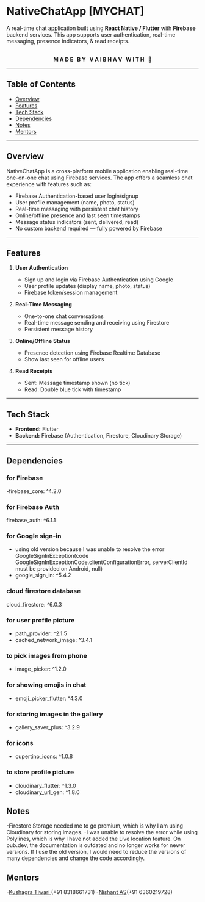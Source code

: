 # NativeChatApp [MYCHAT]

A real-time chat application built using **React Native / Flutter** with **Firebase** backend services. This app supports user authentication, real-time messaging, presence indicators, & read receipts.
<br>
<br>
<p align="center">
  <strong>M A D E &nbsp; B Y &nbsp; V A I B H A V &nbsp; W I T H &nbsp; 🩷</strong>
</p>
 
---

## Table of Contents

- [Overview](#overview)  
- [Features](#features)   
- [Tech Stack](#tech-stack)    
- [Dependencies](#dependencies)  
- [Notes](#notes)  
- [Mentors](#mentors)  

---

## Overview

NativeChatApp is a cross-platform mobile application enabling real-time one-on-one chat using Firebase services. The app offers a seamless chat experience with features such as:

- Firebase Authentication-based user login/signup  
- User profile management (name, photo, status)  
- Real-time messaging with persistent chat history  
- Online/offline presence and last seen timestamps  
- Message status indicators (sent, delivered, read)   
- No custom backend required — fully powered by Firebase

---

## Features

1. **User Authentication**  
   - Sign up and login via Firebase Authentication using Google 
   - User profile updates (display name, photo, status)  
   - Firebase token/session management  

2. **Real-Time Messaging**  
   - One-to-one chat conversations  
   - Real-time message sending and receiving using Firestore  
   - Persistent message history  

3. **Online/Offline Status**  
   - Presence detection using Firebase Realtime Database  
   - Show last seen for offline users  

4. **Read Receipts**  
   - Sent: Message timestamp shown (no tick)  
   - Read: Double blue tick with timestamp  


---

## Tech Stack

- **Frontend:**  Flutter  
- **Backend:** Firebase (Authentication, Firestore, Cloudinary Storage)  
 

---

## Dependencies
###    for Firebase
  -firebase_core: ^4.2.0
###  for Firebase Auth
  firebase_auth: ^6.1.1
### for Google sign-in
-  using old version because I was unable to resolve the error GoogleSignInException(code GoogleSignInExceptionCode.clientConfigurationError, serverClientId must be provided on Android, null)
- google_sign_in: ^5.4.2
###  cloud firestore database
  cloud_firestore: ^6.0.3
### for user profile picture
-  path_provider: ^2.1.5
-  cached_network_image: ^3.4.1
###  to pick images from phone
-  image_picker: ^1.2.0

### for showing emojis in chat
-  emoji_picker_flutter: ^4.3.0

###  for storing images in the gallery
-  gallery_saver_plus: ^3.2.9
### for icons
-  cupertino_icons: ^1.0.8
###  to store profile picture
-  cloudinary_flutter: ^1.3.0
-  cloudinary_url_gen: ^1.8.0

## Notes
  -Firestore Storage needed me to go premium, which is why I am using Cloudinary for storing images.
  -I was unable to resolve the error while using Polylines, which is why I have not added the Live location feature. On pub.dev, the documentation is outdated and no longer works for newer versions. If I use the old version, I would need to reduce the versions of many dependencies and change the code accordingly.
 

## Mentors
  -[Kushagra Tiwari ](https://github.com/Kushagra1122/)(+91 8318661731)
  -[Nishant AS](https://github.com/NishantAS/)(+91 6360219728)
